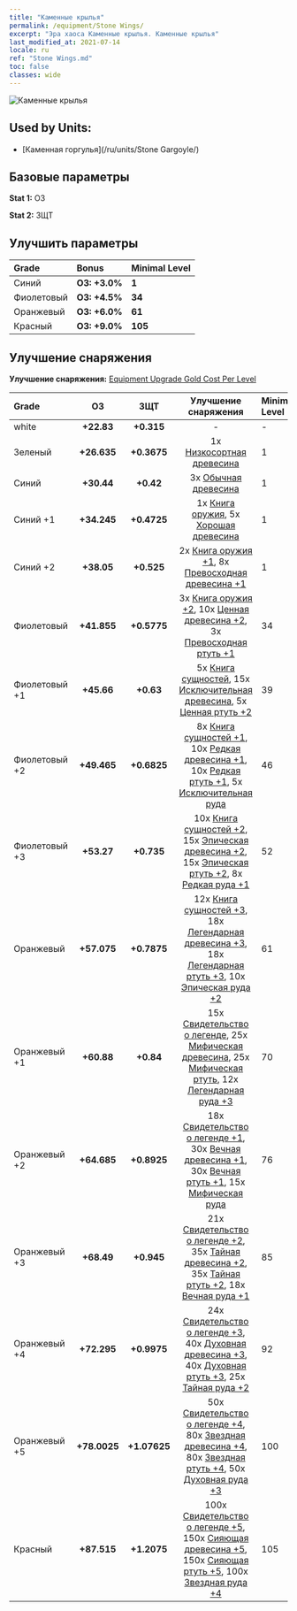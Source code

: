 ```yaml
---
title: "Каменные крылья"
permalink: /equipment/Stone Wings/
excerpt: "Эра хаоса Каменные крылья. Каменные крылья"
last_modified_at: 2021-07-14
locale: ru
ref: "Stone Wings.md"
toc: false
classes: wide
---
```


  ![Каменные крылья](/images/e/e_6022.png)

## Used by Units:

* [Каменная горгулья](/ru/units/Stone Gargoyle/) 


## Базовые параметры
 **Stat 1:** ОЗ

 **Stat 2:** ЗЩТ

## Улучшить параметры

  |     Grade    |   Bonus | Minimal Level | 
  |:-------------|:--------|:--------------| 
  | Синий | **ОЗ: +3.0%** | **1** | 
  | Фиолетовый | **ОЗ: +4.5%** | **34** | 
  | Оранжевый | **ОЗ: +6.0%** | **61** | 
  | Красный | **ОЗ: +9.0%** | **105** | 


## Улучшение снаряжения
 **Улучшение снаряжения:** [Equipment Upgrade Gold Cost Per Level](/equipment/EquipmentUpgradeCostPerLevel/) 

  |          Grade      | ОЗ | ЗЩТ | Улучшение снаряжения | Minimal Level |
  |:--------------------|:---------:|:---------:|:----------------:|:--------------|
  | white | **+22.83** | **+0.315** | - | - |
  | Зеленый | **+26.635** | **+0.3675** | 1x [Низкосортная древесина](/ItemsRU/mat_1/) | 1 |
  | Синий | **+30.44** | **+0.42** | 3x [Обычная древесина](/ItemsRU/mat_7/) | 1 |
  | Синий +1 | **+34.245** | **+0.4725** | 1x [Книга оружия](/ItemsRU/mat_18/), 5x [Хорошая древесина](/ItemsRU/mat_13/) | 1 |
  | Синий +2 | **+38.05** | **+0.525** | 2x [Книга оружия +1](/ItemsRU/mat_25/), 8x [Превосходная древесина +1](/ItemsRU/mat_20/) | 1 |
  | Фиолетовый | **+41.855** | **+0.5775** | 3x [Книга оружия +2](/ItemsRU/mat_32/), 10x [Ценная древесина +2](/ItemsRU/mat_27/), 3x [Превосходная ртуть +1](/ItemsRU/mat_21/) | 34 |
  | Фиолетовый +1 | **+45.66** | **+0.63** | 5x [Книга сущностей](/ItemsRU/mat_39/), 15x [Исключительная древесина](/ItemsRU/mat_34/), 5x [Ценная ртуть +2](/ItemsRU/mat_28/) | 39 |
  | Фиолетовый +2 | **+49.465** | **+0.6825** | 8x [Книга сущностей +1](/ItemsRU/mat_46/), 10x [Редкая древесина +1](/ItemsRU/mat_41/), 10x [Редкая ртуть +1](/ItemsRU/mat_42/), 5x [Исключительная руда](/ItemsRU/mat_33/) | 46 |
  | Фиолетовый +3 | **+53.27** | **+0.735** | 10x [Книга сущностей +2](/ItemsRU/mat_53/), 15x [Эпическая древесина +2](/ItemsRU/mat_48/), 15x [Эпическая ртуть +2](/ItemsRU/mat_49/), 8x [Редкая руда +1](/ItemsRU/mat_40/) | 52 |
  | Оранжевый | **+57.075** | **+0.7875** | 12x [Книга сущностей +3](/ItemsRU/mat_60/), 18x [Легендарная древесина +3](/ItemsRU/mat_55/), 18x [Легендарная ртуть +3](/ItemsRU/mat_56/), 10x [Эпическая руда +2](/ItemsRU/mat_47/) | 61 |
  | Оранжевый +1 | **+60.88** | **+0.84** | 15x [Свидетельство о легенде](/ItemsRU/mat_67/), 25x [Мифическая древесина](/ItemsRU/mat_62/), 25x [Мифическая ртуть](/ItemsRU/mat_63/), 12x [Легендарная руда +3](/ItemsRU/mat_54/) | 70 |
  | Оранжевый +2 | **+64.685** | **+0.8925** | 18x [Свидетельство о легенде +1](/ItemsRU/mat_74/), 30x [Вечная древесина +1](/ItemsRU/mat_69/), 30x [Вечная ртуть +1](/ItemsRU/mat_70/), 15x [Мифическая руда](/ItemsRU/mat_61/) | 76 |
  | Оранжевый +3 | **+68.49** | **+0.945** | 21x [Свидетельство о легенде +2](/ItemsRU/mat_81/), 35x [Тайная древесина +2](/ItemsRU/mat_76/), 35x [Тайная ртуть +2](/ItemsRU/mat_77/), 18x [Вечная руда +1](/ItemsRU/mat_68/) | 85 |
  | Оранжевый +4 | **+72.295** | **+0.9975** | 24x [Свидетельство о легенде +3](/ItemsRU/mat_88/), 40x [Духовная древесина +3](/ItemsRU/mat_83/), 40x [Духовная ртуть +3](/ItemsRU/mat_84/), 25x [Тайная руда +2](/ItemsRU/mat_75/) | 92 |
  | Оранжевый +5 | **+78.0025** | **+1.07625** | 50x [Свидетельство о легенде +4](/ItemsRU/mat_95/), 80x [Звездная древесина +4](/ItemsRU/mat_90/), 80x [Звездная ртуть +4](/ItemsRU/mat_91/), 50x [Духовная руда +3](/ItemsRU/mat_82/) | 100 |
  | Красный | **+87.515** | **+1.2075** | 100x [Свидетельство о легенде +5](/ItemsRU/mat_102/), 150x [Сияющая древесина +5](/ItemsRU/mat_97/), 150x [Сияющая ртуть +5](/ItemsRU/mat_98/), 100x [Звездная руда +4](/ItemsRU/mat_89/) | 105 |

